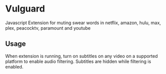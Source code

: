 # Vulguard
Javascript Extension for muting swear words in netflix, amazon, hulu, max, plex, peacocktv, paramount and youtube

## Usage
When extension is running, turn on subtitles on any video on a supported platform to enable audio filtering. Subtitles are hidden while filtering is enabled.
